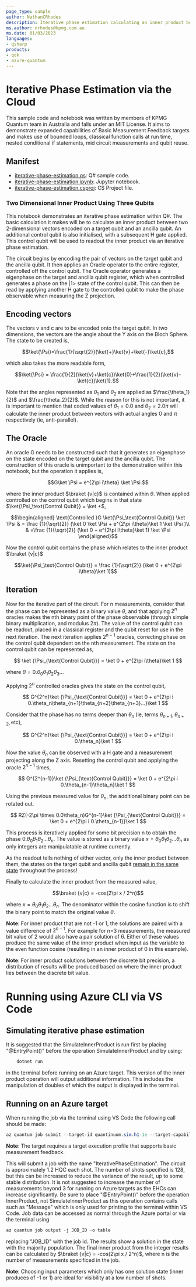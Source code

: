 ```yaml
---
page_type: sample
author: NathanCRhodes
description: Iterative phase estimation calculating an inner product between two vectors.
ms.author: nrhodes@kpmg.com.au
ms.date: 01/03/2023
languages:
- qsharp
products:
- qdk
- azure-quantum
---
```


# Iterative Phase Estimation via the Cloud

This sample code and notebook was written by members of KPMG Quantum team in Australia and falls under an MIT License. It aims to demonstrate expanded capabilities of Basic Measurement Feedback targets and makes use of bounded loops, classical function calls at run time, nested conditional if statements, mid circuit measurements and qubit reuse.

## Manifest

- [iterative-phase-estimation.qs](https://github.com/microsoft/Quantum/tree/main/samples/azure-quantum/iterative-phase-estimation/iterative-phase-estimation.qs): Q# sample code.
- [iterative-phase-estimation.ipynb](https://github.com/microsoft/Quantum/tree/main/samples/azure-quantum/iterative-phase-estimation/iterative-phase-estimation.ipynb): Jupyter notebook.
- [iterative-phase-estimation.csproj](https://github.com/microsoft/Quantum/tree/main/samples/azure-quantum/iterative-phase-estimation/iterative-phase-estimation.csproj): CS Project file.

### Two Dimensional Inner Product Using Three Qubits

This notebook demonstrates an iterative phase estimation within Q#. The basic calculation it makes will be to calculate an inner product between two 2-dimensional vectors encoded on a target qubit and an ancilla qubit. An additional control qubit is also initialised, with a subsequent H gate applied. This control qubit will be used to readout the inner product via an iterative phase estimation. 

The circuit begins by encoding the pair of vectors on the target qubit and the ancilla qubit. It then applies an Oracle operator to the entire register, controlled off the control qubit. The Oracle operator generates a eigenphase on the target and ancilla qubit register, which when controlled generates a phase on the |1> state of the control qubit. This can then be read by applying another H gate to the controlled qubit to make the phase observable when measuring the Z projection.


## Encoding vectors

The vectors v and c are to be encoded onto the target qubit. In two dimensions, the vectors are the angle about the Y axis on the Bloch Sphere. The state to be created is,

$$\ket{\Psi}=\frac{1}{\sqrt{2}}(\ket{+}\ket{v}+\ket{-}\ket{c},$$

which also takes the more readable form,

$$\ket{\Psi} = \frac{1}{2}(\ket{v}+\ket{c})\ket{0}+\frac{1}{2}(\ket{v}-\ket{c})\ket{1}.$$

Note that the angles represented as $\theta_1$ and $\theta_2$ are applied as $\frac{\theta_1}{2}$ and $\frac{\theta_2}{2}$. While the reason for this is not important, it is important to mention that coded values of  $\theta_1=0.0$ and $\theta_2=2.0\pi$ will calculate the inner product between vectors with actual angles $0$ and $\pi$ respectively (ie, anti-parallel).

## The Oracle

An oracle G needs to be constructed such that it generates an eigenphase on the state encoded on the target qubit and the ancilla qubit. The construction of this oracle is unimportant to the demonstration within this notebook, but the operation it applies is,

$$G\ket \Psi = e^{2\pi i\theta} \ket \Psi.$$

where the inner product $\braket {v|c}$ is contained within $\theta$. When applied controlled on the control qubit which begins in that state $\ket{\Psi_\text{Control Qubit}} = \ket +$,

$$\begin{aligned}
    \text{Controlled }G \ket{\Psi_\text{Control Qubit}} \ket \Psi  & = \frac {1}{\sqrt{2}} (\ket 0 \ket \Psi + e^{2\pi i\theta}\ket 1 \ket \Psi )\\
    & =\frac {1}{\sqrt{2}} (\ket 0 + e^{2\pi i\theta}\ket 1) \ket \Psi
\end{aligned}$$

Now the control qubit contains the phase which relates to the inner product $\braket {v|c}$

$$\ket{\Psi_\text{Control Qubit}} = \frac {1}{\sqrt{2}} (\ket 0 + e^{2\pi i\theta}\ket 1)$$

## Iteration

Now for the iterative part of the circuit. For n measurements, consider that the phase can be represented as a binary value $\theta$, and that applying $2^n$ oracles makes the nth binary point of the phase observable (through simple binary multiplication, and modulus $2\pi$). The value of the control qubit can be readout, placed in a classical register and the qubit reset for use in the next iteration. The next iteration applies $2^{n-1}$ oracles, correcting phase on the control qubit dependent on the nth measurement. The state on the control qubit can be represented as,

$$ \ket {\Psi_{\text{Control Qubit}}} = \ket 0 + e^{2\pi i\theta}\ket 1 $$

where $\theta = 0.\theta_0\theta_1\theta_2\theta_3$...

Applying $2^n$ controlled oracles gives the state on the control qubit,

$$ G^{2^n}\ket {\Psi_{\text{Control Qubit}}} = \ket 0 + e^{2\pi i 0.\theta_n\theta_{n+1}\theta_{n+2}\theta_{n+3}...}\ket 1 $$

Consider that the phase has no terms deeper than $\theta_n$ (ie, terms $\theta_{n+1},\theta_{n+2}, \text{etc}$),

$$ G^{2^n}\ket {\Psi_{\text{Control Qubit}}} = \ket 0 + e^{2\pi i 0.\theta_n}\ket 1 $$

Now the value $\theta_n$ can be observed with a H gate and a measurement projecting along the Z axis. Resetting the control qubit and applying the oracle $2^{n-1}$ times,

$$ G^{2^{n-1}}\ket {\Psi_{\text{Control Qubit}}} = \ket 0 + e^{2\pi i 0.\theta_{n-1}\theta_n}\ket 1 $$

Using the previous measured value for $\theta_n$, the additional binary point can be rotated out.

$$ RZ(-2\pi \times 0.0\theta_n)G^{n-1}\ket {\Psi_{\text{Control Qubit}}} = \ket 0 + e^{2\pi i 0.\theta_{n-1}}\ket 1 $$

This process is iteratively applied for some bit precision n to obtain the phase $0.\theta_0\theta_1\theta_2...\theta_{n}$. The value is stored as a binary value $x = \theta_0\theta_1\theta_2...\theta_{n}$ as only integers are manipulatable at runtime currently.

As the readout tells nothing of either vector, only the inner product between them, the states on the target qubit and ancilla qubit <u>remain in the same state</u> throughout the process!




Finally to calculate the inner product from the measured value,

$$\braket {v|c} = -cos(2\pi x / 2^n)$$

where $x = \theta_0\theta_1\theta_2...\theta_{n}$. The denominator within the cosine function is to shift the binary point to match the original value $\theta$.

**Note**: For inner product that are not -1 or 1, the solutions are paired with a value difference of $2^{n-1}$. For example for n=3 measurements, the measured bit value of 2 would also have a pair solution of 6. Either of these values produce the same value of the inner product when input as the variable to the even function cosine (resulting in an inner product of 0 in this example).

**Note**: For inner product solutions between the discrete bit precision, a distribution of results will be produced based on where the inner product lies between the discrete bit value. 



# Running using Azure CLI via VS Code

## Simulating iterative phase estimation

It is suggested that the SimulateInnerProduct is run first by placing "@EntryPoint()" before the operation SimulateInnerProduct and by using:


```powershell
    dotnet run
```

in the terminal before running on an Azure target. This version of the inner product operation will output additional information. This includes the manipulation of doubles of which the output is displayed in the terminal.

## Running on an Azure target

When running the job via the terminal using VS Code the following call should be made:

```powershell
az quantum job submit --target-id quantinuum.sim.h1-1e --target-capability AdaptiveExecution --shots 128 --job-name IterativePhaseEstimation
```

**Note**: The target requires a target execution profile that supports basic measurement feedback.

This will submit a job with the name "IterativePhaseEstimation". The circuit is approximately 1.2 HQC each shot. The number of shots specified is 128, but this can be increased to reduce the variance of the result, up to some stable distribution. It is not suggested to increase the number of measurements beyond 3 for running on Azure targets as the EHCs can increase significantly. Be sure to place "@EntryPoint()" before the operation InnerProduct, not SimulateInnerProduct as this operation contains calls such as "Message" which is only used for printing to the terminal within VS Code. Job data can be accessed as normal through the Azure portal or via the terminal using

```powershell
az quantum job output -j JOB_ID -o table
```

replacing "JOB_ID" with the job id. The results show a solution in the state with the majority population. The final inner product from the integer results can be calculated by $\braket {v|c} = -cos(2\pi x / 2^n)$, where n is the number of measurements specificed in the job.

**Note**: Choosing input parameters which only has one solution state (inner produces of -1 or 1) are ideal for visibility at a low number of shots.



